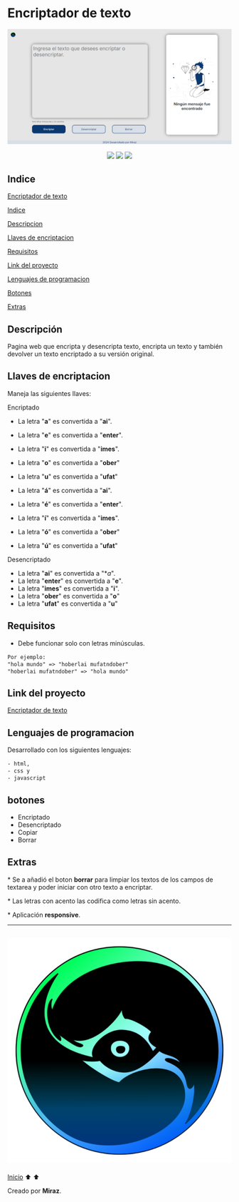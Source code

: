 # Encriptador de texto

![portal](./assets/portal.png)

<div align="center">
    <img src="https://img.shields.io/badge/HTML-5A5A5A?logo=html5" />
    <img src="https://img.shields.io/badge/CSS-5A5A5A?logo=css3&logoColor=01A3D8" />
    <img src="https://img.shields.io/badge/JavaScript-5A5A5A?logo=javascript&logoColor=yelllow"/>
</div>

## Indice

[Encriptador de texto](#encriptador-de-texto)

[Indice](#indice)

[Descripcion](#descripción)

[Llaves de encriptacion](#llaves-de-encriptacion)

[Requisitos](#requisitos)

[Link del proyecto](#link-del-proyecto)

[Lenguajes de programacion](#lenguajes-de-programacion)

[Botones](#botones)

[Extras](#extras)


##  Descripción
Pagina web que encripta y desencripta texto, encripta un texto y también devolver un texto encriptado a su versión original.


## Llaves de encriptacion

Maneja las siguientes llaves:

Encriptado

- La letra "**a**" es convertida a "**ai**".
- La letra "**e**" es convertida a "**enter**".
- La letra "**i**" es convertida a "**imes**".
- La letra "**o**" es convertida a "**ober**"
- La letra "**u**" es convertida a "**ufat**"

- La letra "**á**" es convertida a "**ai**".
- La letra "**é**" es convertida a "**enter**".
- La letra "**í**" es convertida a "**imes**".
- La letra "**ó**" es convertida a "**ober**"
- La letra "**ú**" es convertida a "**ufat**"


Desencriptado


- La letra "**ai**" es convertida a "**a*".
- La letra "**enter**" es convertida a "**e**".
- La letra "**imes**" es convertida a "**i**".
- La letra "**ober**" es convertida a "**o**"
- La letra "**ufat**" es convertida a "**u**"


## Requisitos

- Debe funcionar solo con letras minúsculas.

```
Por ejemplo:
"hola mundo" => "hoberlai mufatndober"
"hoberlai mufatndober" => "hola mundo"
```

## Link del proyecto

[Encriptador de texto](https://felix320.github.io/Challenger/) 

## Lenguajes de programacion
Desarrollado con los siguientes lenguajes: 

```
- html,
- css y 
- javascript
```


## botones
- Encriptado
- Desencriptado
- Copiar 
- Borrar

## Extras

\* Se a añadió el boton **borrar** para limpiar los textos de los campos de textarea y poder iniciar con otro texto a encriptar.

\* Las letras con acento las codifica como letras sin acento.

\* Aplicación **responsive**.

---

![logo](./assets/Flx.png)
---

[Inicio](#encriptador-de-texto) ⬆ ⬆

Creado por **Miraz**.